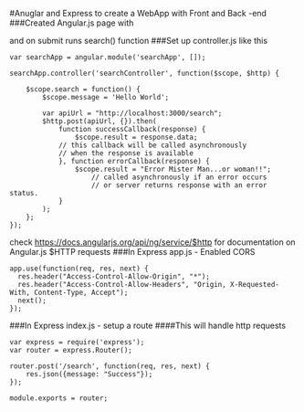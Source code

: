 #Anuglar and Express to create a WebApp with Front and Back -end
###Created Angular.js page with <form> and on submit runs search() function
###Set up controller.js like this
```
var searchApp = angular.module('searchApp', []);

searchApp.controller('searchController', function($scope, $http) {

    $scope.search = function() {
        $scope.message = 'Hello World';

        var apiUrl = "http://localhost:3000/search";
        $http.post(apiUrl, {}).then(
            function successCallback(response) {
                $scope.result = response.data;
			// this callback will be called asynchronously
			// when the response is available
            }, function errorCallback(response) {
                $scope.result = "Error Mister Man...or woman!!";
                	// called asynchronously if an error occurs
                	// or server returns response with an error status.
            }
        );
    };
});
```
check https://docs.angularjs.org/api/ng/service/$http for documentation on Angular.js $HTTP requests
###In Express app.js - Enabled CORS
```
app.use(function(req, res, next) {
  res.header("Access-Control-Allow-Origin", "*");
  res.header("Access-Control-Allow-Headers", "Origin, X-Requested-With, Content-Type, Accept");
  next();
});
```
###In Express index.js - setup a route
####This will handle http requests
```
var express = require('express');
var router = express.Router();

router.post('/search', function(req, res, next) {
	res.json({message: "Success"});
});

module.exports = router;

```
